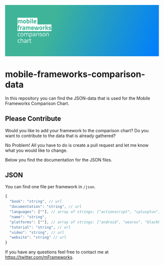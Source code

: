 <img src="https://raw.githubusercontent.com/markusfalk/mobile-frameworks-comparison-data/master/mfcc.png" alt="mobile frameworks comparison chart">

# mobile-frameworks-comparison-data

In this repository you can find the JSON-data that is used for the  Mobile Frameworks Comparison Chart.

## Please Contribute

Would you like to add your framework to the comparison chart? Do you want to contribute to the data that is already gathered?

No Problem! All you have to do is create a pull request and let me know what you would like to change.

Below you find the documentation for the JSON files.

## JSON

You can find one file per framework in `/json`.

```javascript
{
  "book": "string", // url
  "documentation": "string", // url
  "languages": [""], // array of strings: ["actionscript", "cplusplus", "csharp", "java", "javascript", "lua", "php", "python", "ruby", "visual", "fsharp"]
  "name": "string",
  "platforms": [""], // array of strings: ["android", "wearos", "blackberryos", "firefoxos", "ios", "tizen", "watchos", "windowsphone", "windows", "macos", "linux", "raspberry"]
  "tutorial": "string", // url
  "video": "string", // url
  "website": "string" // url
}
```

If you have any questions feel free to contact me at https://twitter.com/mFrameworks.
